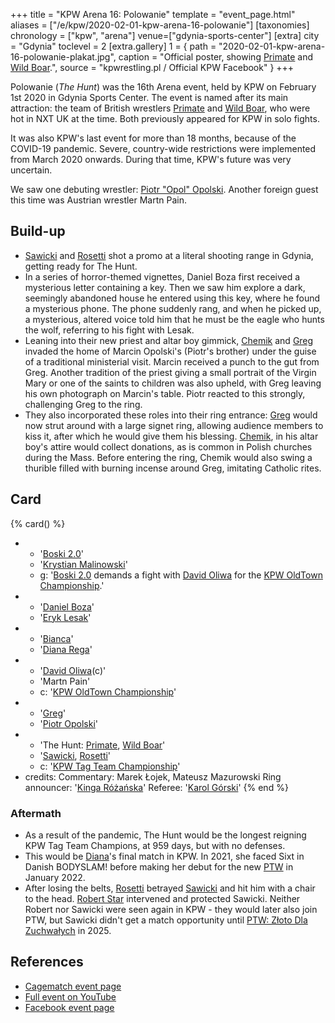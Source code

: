 +++
title = "KPW Arena 16: Polowanie"
template = "event_page.html"
aliases = ["/e/kpw/2020-02-01-kpw-arena-16-polowanie"]
[taxonomies]
chronology = ["kpw", "arena"]
venue=["gdynia-sports-center"]
[extra]
city = "Gdynia"
toclevel = 2
[extra.gallery]
1 = { path = "2020-02-01-kpw-arena-16-polowanie-plakat.jpg", caption = "Official poster, showing [Primate](@/w/primate.md) and [Wild Boar](@/w/wild-boar.md).", source = "kpwrestling.pl / Official KPW Facebook" }
+++

Polowanie (_The Hunt_) was the 16th Arena event, held by KPW on February 1st 2020 in Gdynia Sports Center. The event is named after its main attraction: the team of British wrestlers [Primate](@/w/primate.md) and [Wild Boar](@/w/wild-boar.md), who were hot in NXT UK at the time. Both previously appeared for KPW in solo fights.

It was also KPW's last event for more than 18 months, because of the COVID-19 pandemic. Severe, country-wide restrictions were implemented from March 2020 onwards. During that time, KPW's future was very uncertain.

We saw one debuting wrestler: [Piotr "Opol" Opolski](@/w/piotr-opolski.md). Another foreign guest this time was Austrian wrestler Martn Pain.

## Build-up

* [Sawicki](@/w/sawicki.md) and [Rosetti](@/w/rosetti.md) shot a promo at a literal shooting range in Gdynia, getting ready for The Hunt.
* In a series of horror-themed vignettes, Daniel Boza first received a mysterious letter containing a key. Then we saw him explore a dark, seemingly abandoned house he entered using this key, where he found a mysterious phone. The phone suddenly rang, and when he picked up, a mysterious, altered voice told him that he must be the eagle who hunts the wolf, referring to his fight with Lesak.
* Leaning into their new priest and altar boy gimmick, [Chemik](@/w/chemik.md) and [Greg](@/w/greg.md) invaded the home of Marcin Opolski's (Piotr's brother) under the guise of a traditional ministerial visit. Marcin received a punch to the gut from Greg. Another tradition of the priest giving a small portrait of the Virgin Mary or one of the saints to children was also upheld, with Greg leaving his own photograph on Marcin's table. Piotr reacted to this strongly, challenging Greg to the ring.
* They also incorporated these roles into their ring entrance: [Greg](@/w/greg.md) would now strut around with a large signet ring, allowing audience members to kiss it, after which he would give them his blessing. [Chemik](@/w/chemik.md), in his altar boy's attire would collect donations, as is common in Polish churches during the Mass. Before entering the ring, Chemik would also swing a thurible filled with burning incense around Greg, imitating Catholic rites.

## Card

{% card() %}
- - '[Boski 2.0](@/w/ostrowski.md)'
  - '[Krystian Malinowski](@/w/krystian-malinowski.md)'
  - g: '[Boski 2.0](@/w/ostrowski.md) demands a fight with [David Oliwa](@/w/david-oliwa.md) for the [KPW OldTown Championship](@/c/kpw-old-town-championship.md).'
- - '[Daniel Boza](@/w/mutant.md)'
  - '[Eryk Lesak](@/w/eryk-lesak.md)'
- - '[Bianca](@/w/bianca.md)'
  - '[Diana Rega](@/w/diana-strong.md)'
- - '[David Oliwa](@/w/david-oliwa.md)(c)'
  - 'Martn Pain'
  - c: '[KPW OldTown Championship](@/c/kpw-old-town-championship.md)'
- - '[Greg](@/w/greg.md)'
  - '[Piotr Opolski](@/w/piotr-opolski.md)'
- - 'The Hunt: [Primate](@/w/primate.md), [Wild Boar](@/w/wild-boar.md)'
  - '[Sawicki](@/w/sawicki.md), [Rosetti](@/w/rosetti.md)'
  - c: '[KPW Tag Team Championship](@/c/kpw-tag-team-championship.md)'
- credits:
    Commentary: Marek Łojek, Mateusz Mazurowski
    Ring announcer: '[Kinga Różańska](@/w/kinga-miotke.md)'
    Referee: '[Karol Górski](@/w/iskra.md)'
{% end %}

### Aftermath

* As a result of the pandemic, The Hunt would be the longest reigning KPW Tag Team Champions, at 959 days, but with no defenses.
* This would be [Diana](@/w/diana-strong.md)'s final match in KPW. In 2021, she faced Sixt in Danish BODYSLAM! before making her debut for the new [PTW](@/o/ptw.md) in January 2022.
* After losing the belts, [Rosetti](@/w/rosetti.md) betrayed [Sawicki](@/w/sawicki.md) and hit him with a chair to the head. [Robert Star](@/w/robert-star.md) intervened and protected Sawicki. Neither Robert nor Sawicki were seen again in KPW - they would later also join PTW, but Sawicki didn't get a match opportunity until [PTW: Złoto Dla Zuchwałych](@/e/ptw/2025-06-28-ptw-zloto-dla-zuchwalych.md) in 2025.

## References

* [Cagematch event page](https://www.cagematch.net/?id=1&nr=270643)
* [Full event on YouTube](https://www.youtube.com/watch?v=i1SwLDEX6IM)
* [Facebook event page](https://www.facebook.com/events/560697841420090/)
